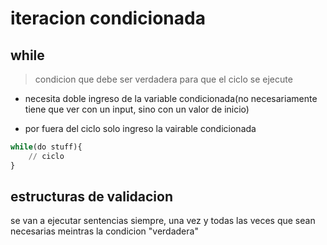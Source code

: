 # iteracion condicionada

## while

> condicion que debe ser verdadera para que el ciclo se ejecute

- necesita doble ingreso de la variable condicionada(no necesariamente tiene  que ver con un input, sino con un valor de inicio)

- por fuera del ciclo solo ingreso la vairable condicionada

```py
while(do stuff){
    // ciclo
}
```

## estructuras de validacion

se van a ejecutar sentencias siempre, una vez y todas las veces que sean necesarias meintras la condicion "verdadera"
